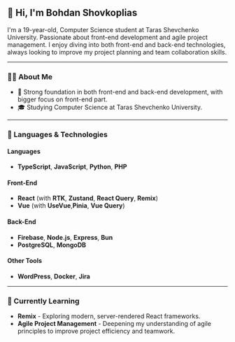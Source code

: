 ## 👋 Hi, I'm Bohdan Shovkoplias

I'm a 19-year-old, Computer Science student at Taras Shevchenko University. Passionate about front-end development and agile project management. I enjoy diving into both front-end and back-end technologies, always looking to improve my project planning and team collaboration skills.

---

### 👨‍💻 About Me
- 💼 Strong foundation in both front-end and back-end development, with bigger focus on front-end part.
- 🎓 Studying Computer Science at Taras Shevchenko University.

---

### 🔧 Languages & Technologies

#### Languages
- **TypeScript**, **JavaScript**, **Python**, **PHP**

#### Front-End
- **React** (with **RTK**, **Zustand**, **React Query**, **Remix**)
- **Vue** (with **UseVue**,**Pinia**, **Vue Query**)

#### Back-End
- **Firebase**, **Node.js**, **Express**, **Bun**
- **PostgreSQL**, **MongoDB**

#### Other Tools
- **WordPress**, **Docker**, **Jira**

---

### 🌱 Currently Learning
- **Remix** - Exploring modern, server-rendered React frameworks.
- **Agile Project Management** - Deepening my understanding of agile principles to improve project efficiency and teamwork.
<!--
**Bobr2004/Bobr2004** is a ✨ _special_ ✨ repository because its `README.md` (this file) appears on your GitHub profile.

Here are some ideas to get you started:

- 🔭 I’m currently working on ...
- 🌱 I’m currently learning ...
- 👯 I’m looking to collaborate on ...
- 🤔 I’m looking for help with ...
- 💬 Ask me about ...
- 📫 How to reach me: ...
- 😄 Pronouns: ...
- ⚡ Fun fact: ...
-->
